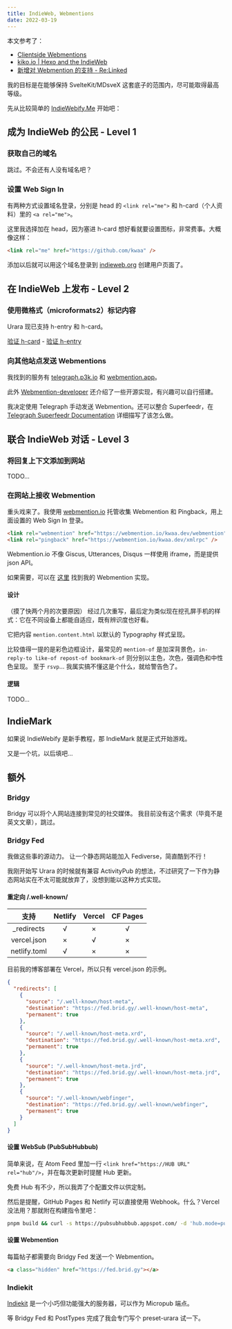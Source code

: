 ```yaml
---
title: IndieWeb, Webmentions
date: 2022-03-19
---
```


本文参考了：

- [Clientside Webmentions](https://www.swyx.io/clientside-webmentions/)
- [kiko.io | Hexo and the IndieWeb](https://kiko.io/post/Hexo-and-the-IndieWeb/)
- [新增对 Webmention 的支持 - Re:Linked](https://blog.outv.im/2021/webmention/)

我的目标是在能够保持 SvelteKit/MDsveX 这套底子的范围内，尽可能取得最高等级。

先从比较简单的 [IndieWebify.Me](https://indiewebify.me/) 开始吧：

## 成为 IndieWeb 的公民 - Level 1

### 获取自己的域名

跳过。不会还有人没有域名吧？

### 设置 Web Sign In

有两种方式设置域名登录，分别是 head 的 `<link rel="me">` 和 h-card（个人资料）里的 `<a rel="me">`。

这里我选择加在 head，因为塞进 h-card 想好看就要设置图标，非常费事。大概像这样：

```html
<link rel="me" href="https://github.com/kwaa" />
```

添加以后就可以用这个域名登录到 [indieweb.org](https://indieweb.org/) 创建用户页面了。

## 在 IndieWeb 上发布 - Level 2

### 使用微格式（microformats2）标记内容

Urara 现已支持 h-entry 和 h-card。

[验证 h-card](https://indiewebify.me/validate-h-card/?url=https%3A%2F%2Fkwaa.dev%2F) - [验证 h-entry](https://indiewebify.me/validate-h-entry/?url=https%3A%2F%2Fkwaa.dev%2Findieweb)

### 向其他站点发送 Webmentions

我找到的服务有 [telegraph.p3k.io](https://telegraph.p3k.io) 和 [webmention.app](https://webmention.app/)。

此外 [Webmention-developer](https://indieweb.org/Webmention-developer#Sending) 还介绍了一些开源实现，有兴趣可以自行搭建。

我决定使用 Telegraph 手动发送 Webmention。还可以整合 Superfeedr，在 [Telegraph Superfeedr Documentation](https://telegraph.p3k.io/superfeedr) 详细描写了该怎么做。

## 联合 IndieWeb 对话 - Level 3

### 将回复上下文添加到网站

TODO...

### 在网站上接收 Webmention

重头戏来了。我使用 [webmention.io](https://webmention.io/) 托管收集 Webmention 和 Pingback，用上面设置的 Web Sign In 登录。

```html
<link rel="webmention" href="https://webmention.io/kwaa.dev/webmention" />
<link rel="pingback" href="https://webmention.io/kwaa.dev/xmlrpc" />
```

Webmention.io 不像 Giscus, Utterances, Disqus 一样使用 iframe，而是提供 json API。

如果需要，可以在 [这里](https://github.com/kwaa/blog/blob/main/src/lib/components/comments/webmention.svelte) 找到我的 Webmention 实现。

#### 设计

（摸了快两个月的次要原因）
经过几次重写，最后定为类似现在挖孔屏手机的样式：它在不同设备上都能自适应，既有辨识度也好看。

它把内容 `mention.content.html` 以默认的 Typography 样式呈现。

比较值得一提的是彩色边框设计，最常见的 `mention-of` 是加深背景色，`in-reply-to like-of repost-of bookmark-of` 则分别以主色，次色，强调色和中性色呈现。
至于 `rsvp`... 我属实搞不懂这是个什么，就给警告色了。

#### 逻辑

TODO...

## IndieMark

如果说 IndieWebify 是新手教程，那 IndieMark 就是正式开始游戏。

又是一个坑，以后填吧...

## 额外

### Bridgy

Bridgy 可以将个人网站连接到常见的社交媒体。
我目前没有这个需求（毕竟不是英文文章），跳过。

### Bridgy Fed

我做这些事的源动力。
让一个静态网站能加入 Fediverse，简直酷到不行！

我刚开始写 Urara 的时候就有兼容 ActivityPub 的想法，不过研究了一下作为静态网站实在不太可能就放弃了，没想到能以这种方式实现。

#### 重定向 /.well-known/

|     支持     | Netlify | Vercel | CF Pages |
| :----------: | :-----: | :----: | :------: |
| \_redirects  |    √    |   ×    |    √     |
| vercel.json  |    ×    |   √    |    ×     |
| netlify.toml |    √    |   ×    |    ×     |

目前我的博客部署在 Vercel，所以只有 vercel.json 的示例。

```json
{
  "redirects": [
    {
      "source": "/.well-known/host-meta",
      "destination": "https://fed.brid.gy/.well-known/host-meta",
      "permanent": true
    },
    {
      "source": "/.well-known/host-meta.xrd",
      "destination": "https://fed.brid.gy/.well-known/host-meta.xrd",
      "permanent": true
    },
    {
      "source": "/.well-known/host-meta.jrd",
      "destination": "https://fed.brid.gy/.well-known/host-meta.jrd",
      "permanent": true
    },
    {
      "source": "/.well-known/webfinger",
      "destination": "https://fed.brid.gy/.well-known/webfinger",
      "permanent": true
    }
  ]
}
```

#### 设置 WebSub (PubSubHubbub)

简单来说，在 Atom Feed 里加一行 `<link href="https://HUB URL" rel="hub"/>`，并在每次更新时提醒 Hub 更新。

免费 Hub 有不少，所以我弄了个配置文件以供定制。

然后是提醒，GitHub Pages 和 Netlify 可以直接使用 Webhook。什么？Vercel 没法用？那就附在构建指令里吧：

```bash
pnpm build && curl -s https://pubsubhubbub.appspot.com/ -d 'hub.mode=publish&hub.url=https://kwaa.dev/atom.xml' -X POST
```

#### 设置 Webmention

每篇帖子都需要向 Bridgy Fed 发送一个 Webmention。

```html
<a class="hidden" href="https://fed.brid.gy"></a>
```

### Indiekit

[Indiekit](https://github.com/getindiekit/indiekit) 是一个小巧但功能强大的服务器，可以作为 Micropub 端点。

等 Bridgy Fed 和 PostTypes 完成了我会专门写个 preset-urara 试一下。

<!-- ## IndieMark - 分数

> 使用 [Indiemark Score calculator](https://aaronjorbin.github.io/indiemark-score/) 计算

截至最后一次更新，本博客的 IndieMark 分数为：**待更新** -->
